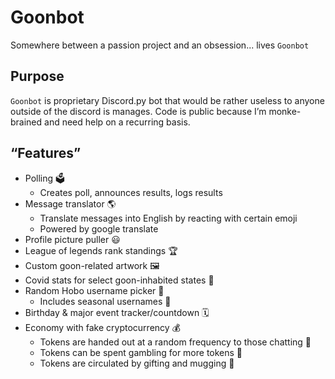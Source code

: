 # Goonbot
Somewhere between a passion project and an obsession... lives `Goonbot`

## Purpose
`Goonbot` is proprietary Discord.py bot that would be rather useless to anyone outside of the discord is manages. Code is public because I’m monke-brained and need help on a recurring basis. 

## “Features”
* Polling 🗳 
	* Creates poll, announces results, logs results
* Message translator 🌎 
	* Translate messages into English by reacting with certain emoji
	* Powered by google translate
* Profile picture puller 😃 
* League of legends rank standings 🏆 
* Custom goon-related artwork 🖼 
* Covid stats for select goon-inhabited states 🦠 
* Random Hobo username picker 🎩
	* Includes seasonal usernames 🎄 
* Birthday & major event tracker/countdown 🗓 
* Economy with fake cryptocurrency 💰
	* Tokens are handed out at a random frequency to those chatting 💬 
	* Tokens can be spent gambling for more tokens 🎰 
	* Tokens are circulated by gifting and mugging 👊 
